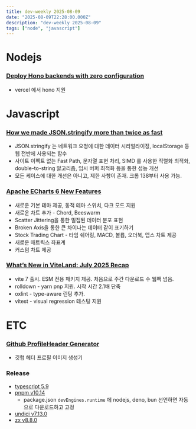 ```yaml
---
title: dev-weekly 2025-08-09
date: "2025-08-09T22:28:00.000Z"
description: "dev-weekly 2025-08-09"
tags: ["node", "javascript"]
---
```


# Nodejs

### [Deploy Hono backends with zero configuration](https://vercel.com/changelog/deploy-hono-backends-with-zero-configuration)

- vercel 에서 hono 지원

# Javascript

### [How we made JSON.stringify more than twice as fast](https://v8.dev/blog/json-stringify)

- JSON.stringify 는 네트워크 요청에 대한 데이터 시리얼라이징, localStorage 등 웹 전반에 사용되는 함수
- 사이트 이펙트 없는 Fast Path, 문자열 표현 처리, SIMD 를 사용한 직렬화 최적화, double-to-string 알고리즘, 임시 버퍼 최적화 등을 통한 성능 개선
- 모든 케이스에 대한 개선은 아니고, 제한 사항이 존재. 크롬 138부터 사용 가능.

### [Apache ECharts 6 New Features](https://echarts.apache.org/handbook/en/basics/release-note/v6-feature/)

- 새로운 기본 테마 제공, 동적 테마 스위치, 다크 모드 지원
- 새로운 차트 추가 - Chord, Beeswarm
- Scatter Jittering을 통한 밀집된 데이터 분포 표현
- Broken Axis을 통한 큰 차이나는 데이터 같이 표기하기
- Stock Trading Chart - 타임 쉐어링, MACD, 볼륨, 오더북, 뎁스 차트 제공
- 새로운 매트릭스 좌표계
- 커스텀 차트 제공

### [What’s New in ViteLand: July 2025 Recap](https://voidzero.dev/posts/whats-new-jul-2025)

- vite 7 출시. ESM 전용 패키지 제공. 처음으로 주간 다운로드 수 웹팩 넘음.
- rolldown - yarn pnp 지원. 시작 시간 2.1배 단축
- oxlint - type-aware 린팅 추가.
- vitest - visual regression 테스팅 지원

# ETC

### [Github ProfileHeader Generator](https://leviarista.github.io/github-profile-header-generator/)

- 깃헙 헤더 프로필 이미지 생성기

### Release

- [typescript 5.9](https://devblogs.microsoft.com/typescript/announcing-typescript-5-9/)
- [pnpm v10.14](https://pnpm.io/blog/releases/10.14)
    - package.json `devEngines.runtime` 에 nodejs, deno, bun 선언하면 자동으로 다운로드하고 고정
- [undici v7.13.0](https://github.com/nodejs/undici/releases/tag/v7.13.0)
- [zx v8.8.0](https://github.com/google/zx/releases/tag/8.8.0)